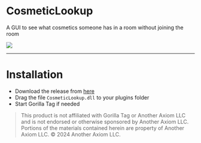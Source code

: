 # CosmeticLookup
A GUI to see what cosmetics someone has in a room without joining the room

<img src="https://i.imgur.com/gFqwlHe.png">

---

# Installation

- Download the release from [here](https://github.com/iiDk-the-actual/CosmeticLookup/releases/latest)
- Drag the file `CosmeticLookup.dll` to your plugins folder
- Start Gorilla Tag if needed

> This product is not affiliated with Gorilla Tag or Another Axiom LLC and is not endorsed or otherwise sponsored by Another Axiom LLC. Portions of the materials contained herein are property of Another Axiom LLC. © 2024 Another Axiom LLC.
